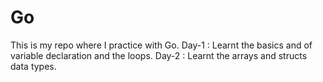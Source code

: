 # Go
This is my repo where I practice with Go.
Day-1 : Learnt the basics and of variable declaration and the loops.
Day-2 : Learnt the arrays and structs data types.
